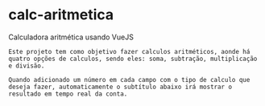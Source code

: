# calc-aritmetica
Calculadora aritmética usando VueJS

    Este projeto tem como objetivo fazer calculos aritméticos, aonde há quatro opções de calculos, sendo eles: soma, subtração, multiplicação e divisão.

    Quando adicionado um número em cada campo com o tipo de calculo que deseja fazer, automaticamente o subtítulo abaixo irá mostrar o resultado em tempo real da conta.
